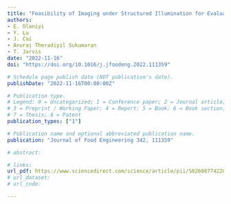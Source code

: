 ```yaml
---
title: "Feasibility of Imaging under Structured Illumination for Evaluation of White Striping in Broiler Breast Fillets"
authors: 
- E. Olaniyi
- Y. Lu
- J. Cai
- Anuraj Theradiyil Sukumaran
- T. Jarvis
date: "2022-11-16"
doi: "https://doi.org/10.1016/j.jfoodeng.2022.111359"

# Schedule page publish date (NOT publication's date).
publishDate: "2022-11-16T00:00:00Z"

# Publication type.
# Legend: 0 = Uncategorized; 1 = Conference paper; 2 = Journal article;
# 3 = Preprint / Working Paper; 4 = Report; 5 = Book; 6 = Book section;
# 7 = Thesis; 8 = Patent
publication_types: ["1"]

# Publication name and optional abbreviated publication name.
publication: "Journal of Food Engineering 342, 111359"

# abstract: 

# links:
url_pdf: https://www.sciencedirect.com/science/article/pii/S0260877422004137
# url_dataset: 
# url_code: 

---
```

